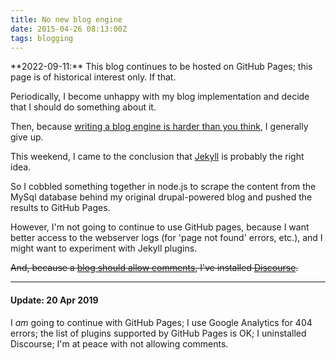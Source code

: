 ```yaml
---
title: No new blog engine
date: 2015-04-26 08:13:00Z
tags: blogging
---
```


<div class="callout callout-info" markdown="span">
**2022-09-11:** This blog continues to be hosted on GitHub Pages; this page is of historical interest only. If that.
</div>

Periodically, I become unhappy with my blog implementation and decide that I
should do something about it.

Then, because [writing a blog engine is harder than you
think](http://haacked.com/archive/2006/10/06/Rolling_Your_Own_Blog_Engine.aspx/),
I generally give up.

This weekend, I came to the conclusion that [Jekyll](http://jekyllrb.com/) is
probably the right idea.

So I cobbled something together in node.js to scrape the content from the MySql
database behind my original drupal-powered blog and pushed the results to
GitHub Pages.

However, I'm not going to continue to use GitHub pages, because I want better
access to the webserver logs (for 'page not found' errors, etc.), and I might
want to experiment with Jekyll plugins.

~~And, because a [blog should allow
comments](http://blog.codinghorror.com/a-blog-without-comments-is-not-a-blog/),
I've installed [Discourse](http://discourse.differentpla.net/).~~

----

#### Update: 20 Apr 2019

I _am_ going to continue with GitHub Pages; I use Google Analytics for 404 errors; the list of plugins supported by GitHub Pages is OK; I uninstalled Discourse; I'm at peace with not allowing comments.
